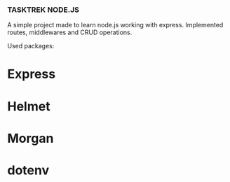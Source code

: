 ### TASKTREK NODE.JS ###
A simple project made to learn node.js working with express. Implemented routes, middlewares and CRUD operations.

Used packages:
# Express
# Helmet
# Morgan
# dotenv